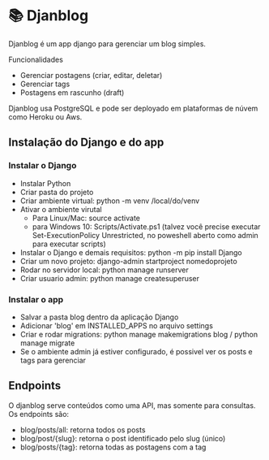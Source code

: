 # 📚 Djanblog
Djanblog é um app django para gerenciar um blog simples.

Funcionalidades
- Gerenciar postagens (criar, editar, deletar)
- Gerenciar tags
- Postagens em rascunho (draft)

Djanblog usa PostgreSQL e pode ser deployado em plataformas de núvem como Heroku ou Aws.

## Instalação do Django e do app
### Instalar o Django
- Instalar Python
- Criar pasta do projeto
- Criar ambiente virtual: python -m venv /local/do/venv
- Ativar o ambiente virutal
    - Para Linux/Mac: source activate
    - para Windows 10: Scripts/Activate.ps1 (talvez você precise executar Set-ExecutionPolicy Unrestricted, no poweshell aberto como admin para executar scripts)
- Instalar o Django e demais requisitos: python -m pip install Django
- Criar um novo projeto: django-admin startproject nomedoprojeto
- Rodar no servidor local: python manage runserver
- Criar usuario admin: python manage createsuperuser

### Instalar o app
- Salvar a pasta blog dentro da aplicação Django
- Adicionar 'blog' em INSTALLED_APPS no arquivo settings
- Criar e rodar migrations: python manage makemigrations blog / python manage migrate 
- Se o ambiente admin já estiver configurado, é possivel ver os posts e tags para gerenciar

## Endpoints
O djanblog serve conteúdos como uma API, mas somente para consultas.
Os endpoints são:
- blog/posts/all: retorna todos os posts
- blog/post/{slug}: retorna o post identificado pelo slug (único)
- blog/posts/{tag}: retorna todas as postagens com a tag